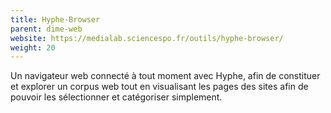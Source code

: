 ```yaml
---
title: Hyphe-Browser
parent: dime-web
website: https://medialab.sciencespo.fr/outils/hyphe-browser/
weight: 20
---
```


Un navigateur web connecté à tout moment avec Hyphe, afin de constituer et explorer un corpus web tout en visualisant les pages des sites afin de pouvoir les sélectionner et catégoriser simplement.

